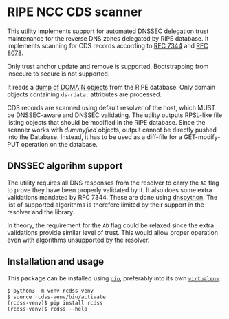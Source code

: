 RIPE NCC CDS scanner
====================

This utility implements support for automated DNSSEC delegation
trust maintenance for the reverse DNS zones delegated by RIPE database.
It implements scanning for CDS records according to [RFC
7344](https://tools.ietf.org/html/rfc7344) and [RFC
8078](https://tools.ietf.org/html/rfc8078).

Only trust anchor update and remove is supported. Bootstrapping from
insecure to secure is not supported.

It reads a [dump of DOMAIN objects](https://ftp.ripe.net/ripe/dbase/split/ripe.db.domain.gz) from the RIPE database. Only domain objects
containing `ds-rdata:` attributes are processed.

CDS records are scanned using default resolver of the host, which MUST be
DNSSEC-aware and DNSSEC validating. The utility outputs RPSL-like file listing
objects that should be modified in the RIPE database. Since the scanner works
with *dummyfied* objects, output cannot be directly pushed into the Database.
Instead, it has to be used as a diff-file for a GET-modify-PUT operation on the
database.

DNSSEC algorihm support
-----------------------

The utility requires all DNS responses from the resolver to carry the `AD` flag
to prove they have been properly validated by it. It also does some extra
validations mandated by RFC 7344. These are done using
[dnspython](https://www.dnspython.org/). The list of supported algorithms is
therefore limited by their support in the resolver and the library.

In theory, the requirement for the `AD` flag could be relaxed since the extra
validations provide similar level of trust. This would allow proper operation
even with algorithms unsupported by the resolver.

Installation and usage
----------------------

This package can be installed using [`pip`](https://pypi.org/project/pip/),
preferably into its own
[`virtualenv`](https://docs.python.org/3/tutorial/venv.html).

    $ python3 -m venv rcdss-venv
    $ source rcdss-venv/bin/activate
    (rcdss-venv)$ pip install rcdss
    (rcdss-venv)$ rcdss --help
